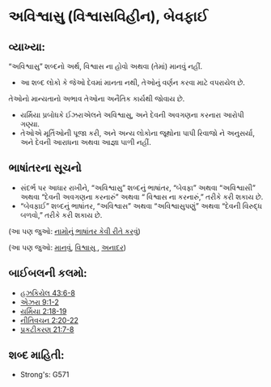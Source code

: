 # અવિશ્વાસુ (વિશ્વાસવિહીન), બેવફાઈ 

## વ્યાખ્યા: 

“અવિશ્વાસુ” શબ્દનો અર્થ, વિશ્વાસ ના હોવો અથવા (તેમાં) માનવું નહીં.

* આ શબ્દ લોકો કે જેઓ દેવમાં માનતા નથી, તેઓનું વર્ણન કરવા માટે વપરાયેલ છે.

તેઓનો માન્યતાનો અભાવ તેઓના અનૈતિક કાર્યથી જોવાય છે.

* યર્મિયા પ્રબોધકે ઈઝરાએલને અવિશ્વાસુ, અને દેવની અવગણના કરનારા આરોપી ગણ્યા.
* તેઓએ મૂર્તિઓની પૂજા કરી, અને અન્ય લોકોના જૂથોના પાપી રિવાજો ને અનુસર્યા, અને દેવની આરાધના અથવા આજ્ઞા પાળી નહીં.

## ભાષાંતરના સૂચનો 

* સંદર્ભ પર આધાર રાખીને, “અવિશ્વાસુ” શબ્દનું ભાષાંતર, “બેવફા” અથવા “અવિશ્વાસી” અથવા “દેવની અવગણના કરનારું” અથવા “ વિશ્વાસ ના કરનારું,” તરીકે કરી શકાય છે.
* “બેવફાઈ” શબ્દનું ભાષાંતર, “અવિશ્વાસ” અથવા “અવિશ્વાસુપણું” અથવા “દેવની વિરુદ્ધ બળવો,” તરીકે કરી શકાય છે.

(આ પણ જુઓ: [નામોનું ભાષાંતર કેવી રીતે કરવું](rc://gu/ta/man/translate/translate-names))

(આ પણ જુઓ: [માનવું](../kt/believe.md), [વિશ્વાસુ ](../kt/faithful.md), [અનાદર](../other/disobey.md))

## બાઈબલની કલમો: 

* [હઝકિયેલ 43:6-8](rc://gu/tn/help/ezk/43/06)
* [એઝરા 9:1-2](rc://gu/tn/help/ezr/09/01)
* [યર્મિયા 2:18-19](rc://gu/tn/help/jer/02/18)
* [નીતિવચન 2:20-22](rc://gu/tn/help/pro/02/20)
* [પ્રકટીકરણ 21:7-8](rc://gu/tn/help/rev/21/07)

## શબ્દ માહિતી: 

* Strong's: G571
